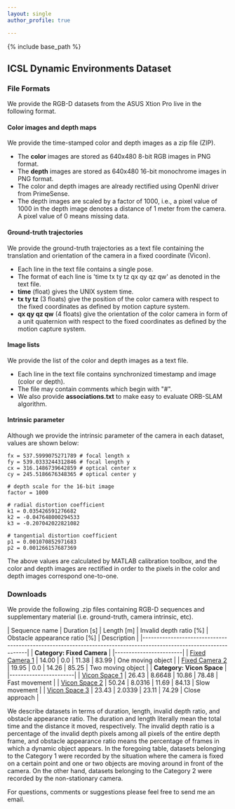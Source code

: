 ```yaml
---
layout: single
author_profile: true

---
```


{% include base_path %}

## ICSL Dynamic Environments Dataset

### File Formats
We provide the RGB-D datasets from the ASUS Xtion Pro live in the following format.

#### Color images and depth maps

We provide the time-stamped color and depth images as a zip file (ZIP). 

* The **color** images are stored as 640x480 8-bit RGB images in PNG format.
* The **depth** images are stored as 640x480 16-bit monochrome images in PNG format.
* The color and depth images are already rectified using OpenNI driver from PrimeSense.
* The depth images are scaled by a factor of 1000, i.e., a pixel value of 1000 in the depth image denotes a distance of 1 meter from the camera. A pixel value of 0 means missing data.

#### Ground-truth trajectories

We provide the ground-truth trajectories as a text file containing the translation and orientation of the camera in a fixed coordinate (Vicon). 

* Each line in the text file contains a single pose.
* The format of each line is 'time tx ty tz qx qy qz qw' as denoted in the text file.
* **time** (float) gives the UNIX system time.
* **tx ty tz** (3 floats) give the position of the color camera with respect to the fixed coordinates as defined by motion capture system.
* **qx qy qz qw** (4 floats) give the orientation of the color camera in form of a unit quaternion with respect to the fixed coordinates as defined by the motion capture system.

#### Image lists

We provide the list of the color and depth images as a text file.
	
* Each line in the text file contains synchronized timestamp and image (color or depth).
* The file may contain comments which begin with "#".
* We also provide **associations.txt** to make easy to evaluate ORB-SLAM algorithm.

#### Intrinsic parameter

Although we provide the intrinsic parameter of the camera in each dataset, values are shown below:

```
fx = 537.5999075271789 # focal length x
fy = 539.0333244312846 # focal length y
cx = 316.1486739642859 # optical center x
cy = 245.5186676348365 # optical center y

# depth scale for the 16-bit image
factor = 1000

# radial distortion coefficient
k1 = 0.035426591276682
k2 = -0.047648000294533
k3 = -0.207042022821082

# tangential distortion coefficient
p1 = 0.001070852971683
p2 = 0.001266157687369
```

The above values are calculated by MATLAB calibration toolbox, and the color and depth images are rectified in order to the pixels in the color and depth images correspond one-to-one.

### Downloads

We provide the following .zip files containing RGB-D sequences and supplementary material (i.e. ground-truth, camera intrinsic, etc). 

| Sequence name | Duration [s] | Length [m] | Invalid depth ratio [%] | Obstacle appearance ratio [%] | Description |
|-------------------------------------------------------------------------------------------------------------------|
| <td colspan=6>**Category: Fixed Camera** |
|------------------------|
| [Fixed Camera 1]() | 14.00 | 0.0 | 11.38 | 83.99 | One moving object |
| [Fixed Camera 2]() | 19.95 | 0.0 | 14.26 | 85.25 | Two moving object |
| <td colspan=6>**Category: Vicon Space** |
|-----------------------|
| [Vicon Space 1]() | 26.43 | 8.6648 | 10.86 | 78.48 | Fast movement |
| [Vicon Space 2]() | 50.24 | 8.0316 | 11.69 | 84.13 | Slow movement |
| [Vicon Space 3]() | 23.43 | 2.0339 | 23.11 | 74.29 | Close approach |

We describe datasets in terms of duration, length, invalid depth ratio, and obstacle appearance ratio. The duration and length literally mean the total time and the distance it moved, respectively. The invalid depth ratio is a percentage of the invalid depth pixels among all pixels of the entire depth frame, and obstacle appearance ratio means the percentage of frames in which a dynamic object appears. In the foregoing table, datasets belonging to the Category 1 were recorded by the situation where the camera is fixed on a certain point and one or two objects are moving around in front of the camera. On the other hand, datasets belonging to the Category 2 were recorded by the non-stationary camera.

For questions, comments or suggestions please feel free to send me an email.
